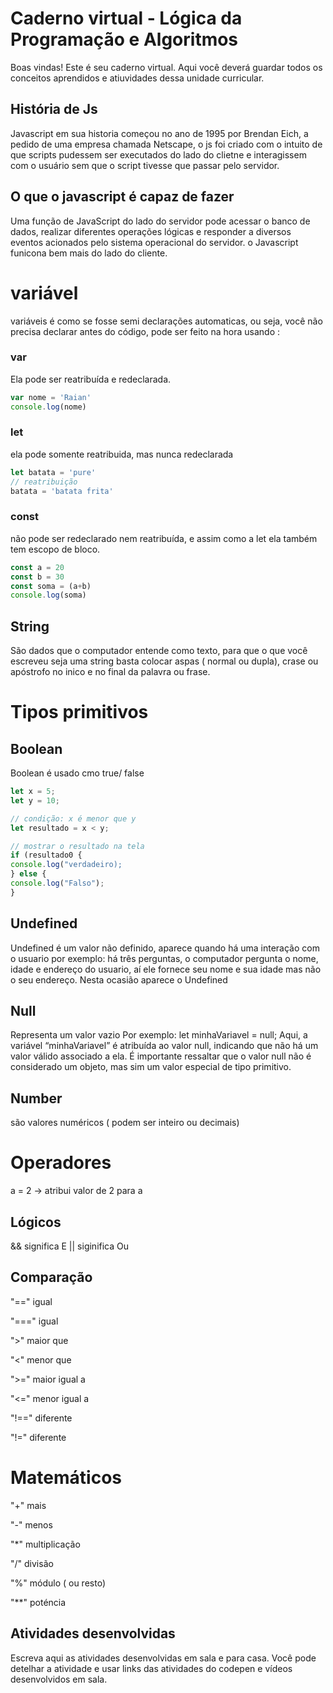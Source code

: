 # Caderno virtual - Lógica da Programação e Algoritmos
Boas vindas! Este é seu caderno virtual. Aqui você deverá guardar todos os conceitos aprendidos e atiuvidades dessa unidade curricular. 


## História de Js
Javascript em sua historia começou no ano de 1995 por Brendan Eich, a pedido de uma empresa chamada Netscape, o js foi criado com o intuito de que scripts pudessem ser executados do lado do clietne e interagissem com o usuário sem que o script tivesse que passar pelo servidor.

## O que o javascript é capaz de fazer
Uma função de JavaScript do lado do servidor pode acessar o banco de dados, realizar diferentes operações lógicas e responder a diversos eventos acionados pelo sistema operacional do servidor.
o Javascript funicona bem mais do lado do cliente.
# variável
variáveis é como se fosse semi declarações automaticas, ou seja, você não precisa declarar antes do código, pode ser feito na hora usando :
### var
Ela pode ser reatribuída e redeclarada.

 ```js
var nome = 'Raian'
console.log(nome)

``` 
### let
ela pode somente reatribuida, mas nunca redeclarada
 ```js
let batata = 'pure'
// reatribuição
batata = 'batata frita'

``` 

### const
não pode ser redeclarado nem reatribuída, e assim como a let ela também tem escopo de bloco.

 ```js
const a = 20
const b = 30
const soma = (a+b)
console.log(soma)

``` 
## String
São dados que o computador entende como texto, para que o que você escreveu seja uma string basta colocar aspas ( normal ou dupla), crase ou apóstrofo no inico e no final da palavra ou frase.

# Tipos primitivos
## Boolean
Boolean é usado cmo true/ false
 ```js
let x = 5;
let y = 10;

// condição: x é menor que y
let resultado = x < y;

// mostrar o resultado na tela
if (resultado0 {
console.log("verdadeiro);
} else {
console.log("Falso");
}
```
## Undefined
Undefined é um valor não definido, aparece quando há uma interação com o usuario por exemplo: há três perguntas, o computador pergunta o nome, idade e endereço do usuario, aí ele fornece seu nome e sua idade mas não o seu endereço. Nesta ocasião aparece o Undefined

## Null
Representa um valor vazio Por exemplo: let minhaVariavel = null; Aqui, a variável “minhaVariavel” é atribuída ao valor null, indicando que não há um valor válido associado a ela. É importante ressaltar que o valor null não é considerado um objeto, mas sim um valor especial de tipo primitivo.

## Number
são valores numéricos ( podem ser inteiro ou decimais)

# Operadores 
a = 2 -> atribui valor de 2 para a
## Lógicos
&& significa E || siginifica Ou
## Comparação 
"==" igual

"===" igual

">"  maior que

"<" menor que

">="   maior igual a

"<=" menor igual a

"!==" diferente

"!=" diferente

# Matemáticos
"+" mais

"-" menos

"*" multiplicação

"/" divisão

"%" módulo ( ou resto)

"**" poténcia


## Atividades desenvolvidas
Escreva aqui as atividades desenvolvidas em sala e para casa. Você pode detelhar a atividade e usar links das atividades do codepen e vídeos desenvolvidos em sala. 


